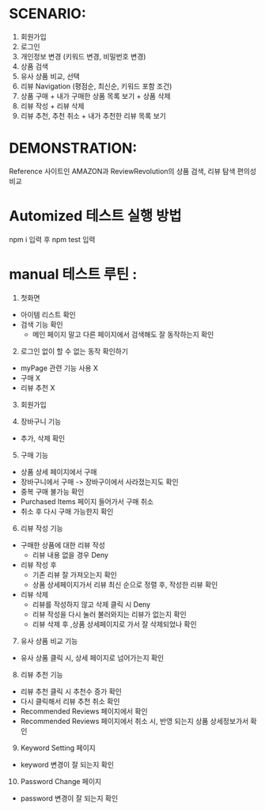 # SCENARIO: 

1. 회원가입
2. 로그인
3. 개인정보 변경 (키워드 변경, 비밀번호 변경)
4. 상품 검색
5. 유사 상품 비교, 선택
6. 리뷰 Navigation (평점순, 최신순, 키워드 포함 조건)
7. 상품 구매 + 내가 구매한 상품 목록 보기 + 상품 삭제
8. 리뷰 작성 + 리뷰 삭제
9. 리뷰 추천, 추천 취소 + 내가 추천한 리뷰 목록 보기 

# DEMONSTRATION:

Reference 사이트인 AMAZON과 ReviewRevolution의 상품 검색, 리뷰 탐색 편의성 비교 







# Automized 테스트 실행 방법
npm i 입력 후
npm test 입력

# manual 테스트 루틴 :

1. 첫화면
- 아이템 리스트 확인
- 검색 기능 확인
  - 메인 페이지 말고 다른 페이지에서 검색해도 잘 동작하는지 확인

2. 로그인 없이 할 수 없는 동작 확인하기
- myPage 관련 기능 사용 X
- 구매 X
- 리뷰 추천 X

3. 회원가입

4. 장바구니 기능
- 추가, 삭제 확인

5. 구매 기능
- 상품 상세 페이지에서 구매
- 장바구니에서 구매 -> 장바구이에서 사라졌는지도 확인
- 중복 구매 불가능 확인
- Purchased Items 페이지 들어가서 구매 취소
- 취소 후 다시 구매 가능한지 확인

6. 리뷰 작성 기능
- 구매한 상품에 대한 리뷰 작성
  - 리뷰 내용 없을 경우 Deny
- 리뷰 작성 후
  - 기존 리뷰 잘 가져오는지 확인
  - 상품 상세페이지가서 리뷰 최신 순으로 정렬 후, 작성한 리뷰 확인
- 리뷰 삭제
  - 리뷰를 작성하지 않고 삭제 클릭 시 Deny
  - 리뷰 작성을 다시 눌러 불러와지는 리뷰가 없는지 확인
  - 리뷰 삭제 후 ,상품 상세페이지로 가서 잘 삭제되었나 확인


7. 유사 상품 비교 기능
- 유사 상품 클릭 시, 상세 페이지로 넘어가는지 확인

8. 리뷰 추천 기능
- 리뷰 추천 클릭 시 추천수 증가 확인
- 다시 클릭해서 리뷰 추천 취소 확인
- Recommended Reviews 페이지에서 확인
- Recommended Reviews 페이지에서 취소 시, 반영 되는지 상품 상세정보가서 확인

9. Keyword Setting 페이지
- keyword 변경이 잘 되는지 확인

10. Password Change 페이지
- password 변경이 잘 되는지 확인
